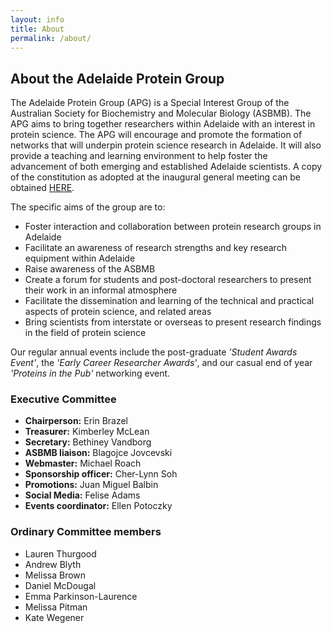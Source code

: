 ```yaml
---
layout: info
title: About
permalink: /about/
---
```


## About the Adelaide Protein Group

The Adelaide Protein Group (APG) is a Special Interest Group of the Australian Society for Biochemistry and Molecular Biology (ASBMB). 
The APG aims to bring together researchers within Adelaide with an interest in protein science. 
The APG will encourage and promote the formation of networks that will underpin protein science research in Adelaide. 
It will also provide a teaching and learning environment to help foster the advancement of both emerging and established Adelaide scientists.
A copy of the constitution as adopted at the inaugural general meeting can be obtained [HERE][1].

The specific aims of the group are to:

- Foster interaction and collaboration between protein research groups in Adelaide
- Facilitate an awareness of research strengths and key research equipment within Adelaide
- Raise awareness of the ASBMB
- Create a forum for students and post-doctoral researchers to present their work in an informal atmosphere
- Facilitate the dissemination and learning of the technical and practical aspects of protein science, and related areas
- Bring scientists from interstate or overseas to present research findings in the field of protein science

Our regular annual events include the post-graduate _'Student Awards Event'_, the _'Early Career Researcher Awards'_, and our casual end of year _'Proteins in the Pub'_ networking event.


### Executive Committee

 - __Chairperson:__ Erin Brazel
 - __Treasurer:__ Kimberley McLean
 - __Secretary:__ Bethiney Vandborg
 - __ASBMB liaison:__ Blagojce Jovcevski
 - __Webmaster:__ Michael Roach
 - __Sponsorship officer:__ Cher-Lynn Soh
 - __Promotions:__ Juan Miguel Balbin 
 - __Social Media:__ Felise Adams
 - __Events coordinator:__ Ellen Potoczky

### Ordinary Committee members

 - Lauren Thurgood
 - Andrew Blyth
 - Melissa Brown
 - Daniel McDougal
 - Emma Parkinson-Laurence
 - Melissa Pitman
 - Kate Wegener

[1]:/assets/docs/APGConstitution-20080417.doc
